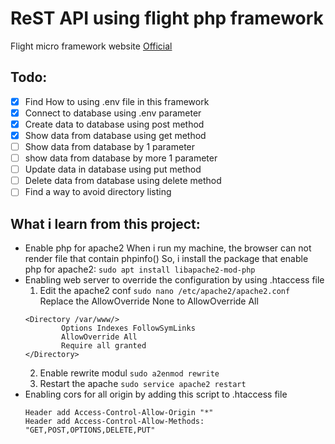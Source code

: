 # ReST API using  flight php framework

Flight micro framework website [Official](https://flightphp.com/)

## Todo:
- [x] Find How to using .env file in this framework
- [x] Connect to database using .env parameter
- [x] Create data to database using post method
- [x] Show data from database using get method
- [ ] Show data from database by 1 parameter
- [ ] show data from database by more 1 parameter
- [ ] Update data in database using put method
- [ ] Delete data from database using delete method
- [ ] Find a way to avoid directory listing

## What i learn from this project:
- Enable php for apache2
  When i run my machine, the browser can not render file that contain phpinfo()
  So, i install the package that enable php for apache2:
  `sudo apt install libapache2-mod-php`
- Enabling web server to override the configuration by using .htaccess file
  1. Edit the apache2 conf
    `sudo nano /etc/apache2/apache2.conf`
    Replace the AllowOverride None to AllowOverride All
    ```
    <Directory /var/www/>
            Options Indexes FollowSymLinks
            AllowOverride All
            Require all granted
    </Directory>
    ```
  2. Enable rewrite modul `sudo a2enmod rewrite` 
  3. Restart the apache `sudo service apache2 restart`
- Enabling cors for all origin by adding this script to .htaccess file
  ```
  Header add Access-Control-Allow-Origin "*"
  Header add Access-Control-Allow-Methods: "GET,POST,OPTIONS,DELETE,PUT"
  ```